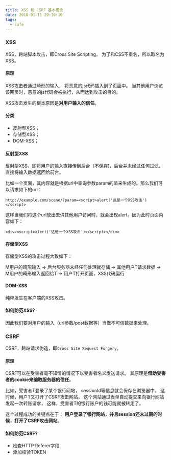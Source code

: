 ```yaml
---
title: XSS 和 CSRF 基本概念
date: 2018-01-11 20:10:10
tags:
  - safe
---
```


### XSS

XSS，跨站脚本攻击，即Cross Site Scripting，
为了和CSS不重名，所以取名为XSS。

#### 原理

XSS攻击者通过畸形的输入，
将恶意的js代码插入到了页面中。
当其他用户浏览该网页时，恶意的js代码会被执行，从而达到攻击的目的。

XSS攻击发生的根本原因是**对用户输入的信任**。

#### 分类

- 反射型XSS；
- 存储型XSS；
- DOM-XSS；

#### 反射型XSS

反射型XSS，即将用户的输入直接传到后台（不保存)，后台并未经过任何过滤，直接将输入数据返回给前台。

比如一个页面，其内容就是根据url中查询参数param的值来生成的。那么我们可以请求如下的url：

```
http://example.com/scene/?param=<script>alert('这是一个XSS攻击')</script>
```

这样当我们将这个url放出去供其他用户访问时，就会出现alert。因为此时页面内容如下：

```
<div><script>alert('这是一个XSS攻击')</script></div>
```

#### 存储型XSS

存储型XSS的攻击过程大致如下：

M用户的畸形输入
-> 后台服务器未经任何处理就存储
-> 其他用户T请求数据
-> M用户的畸形输入返回给T
-> 用户T打开页面，XSS代码运行

#### DOM-XSS

纯粹发生在客户端的XSS攻击。

#### 如何防范XSS?

因此我们要对用户的输入（url参数/post数据等）当做不可信数据来处理。

### CSRF

CSRF，跨站请求伪造，即`Cross Site Request Forgery`。

#### 原理

CSRF可以在受害者毫不知情的情况下以受害者名义发送请求。
其原理是**借助受害者的cookie来骗取服务器的信任**。

比如，受害者T登录了某个银行网站，
sessionId等信息就会保存在浏览器中。
这时候，用户T又打开了CSRF攻击网站，
这个网站通过表单自动提交来向银行网站发起一次转账请求，
这样，受害者T的银行账户的钱可能就被转走了。

这个过程成功的关键点在于：
**用户登录了银行网站，并且session还未过期的时候，打开了CSRF攻击网站**。

#### 如何防范CSRF?

- 检查HTTP Referer字段
- 添加校验TOKEN
